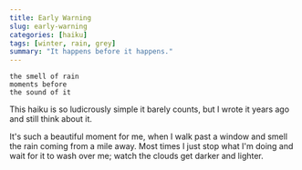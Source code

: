 ```yaml
---
title: Early Warning
slug: early-warning
categories: [haiku]
tags: [winter, rain, grey]
summary: "It happens before it happens."
---
```


```
the smell of rain
moments before
the sound of it
```

This haiku is so ludicrously simple it barely counts, but I wrote it years ago and still think about it.

It's such a beautiful moment for me, when I walk past a window and smell the rain coming from a mile away.
Most times I just stop what I'm doing and wait for it to wash over me; watch the clouds get darker and lighter. 
